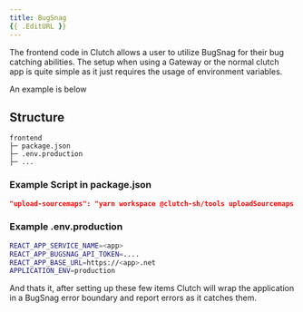 ```yaml
---
title: BugSnag
{{ .EditURL }}
---
```


The frontend code in Clutch allows a user to utilize BugSnag for their bug catching abilities. The setup when using a Gateway or the normal clutch app is quite simple as it just requires the usage of environment variables.

An example is below

## Structure
```
frontend
├─ package.json
├─ .env.production
├─ ...
```

### Example Script in package.json
```json
"upload-sourcemaps": "yarn workspace @clutch-sh/tools uploadSourcemaps $PWD build/static .env.production --"
```

### Example .env.production
```bash
REACT_APP_SERVICE_NAME=<app>
REACT_APP_BUGSNAG_API_TOKEN=....
REACT_APP_BASE_URL=https://<app>.net
APPLICATION_ENV=production
```

And thats it, after setting up these few items Clutch will wrap the application in a BugSnag error boundary and report errors as it catches them.